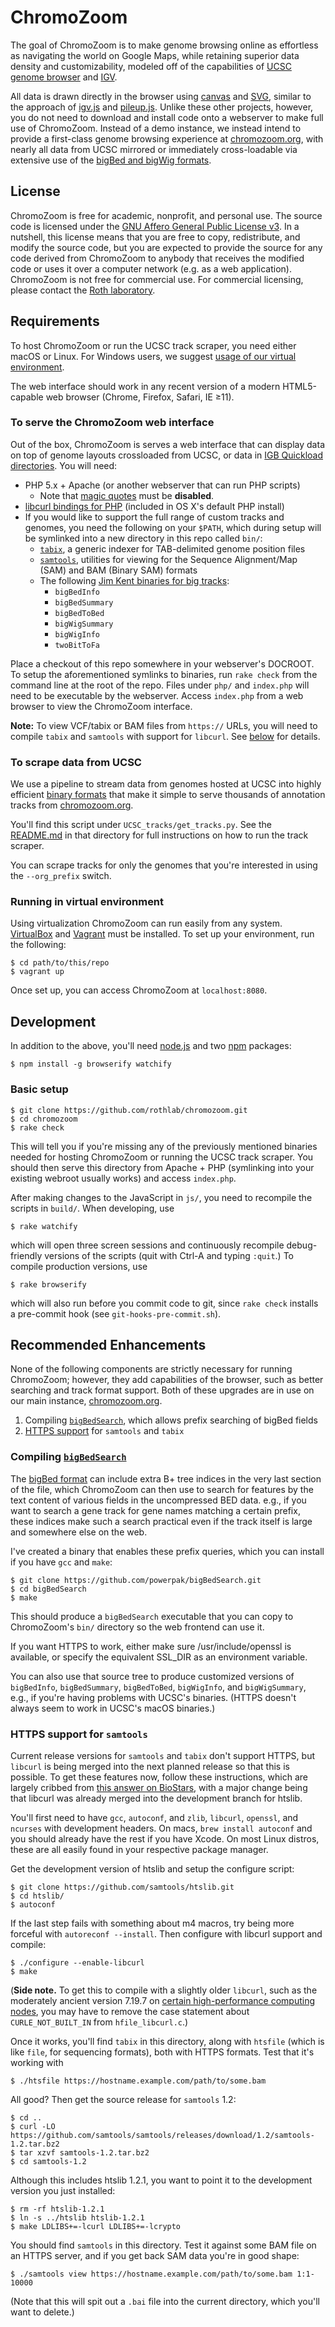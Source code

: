 # ChromoZoom

The goal of ChromoZoom is to make genome browsing online as effortless as navigating the world on Google Maps, while retaining superior data density and customizability, modeled off of the capabilities of [UCSC genome browser](http://genome.ucsc.edu/) and [IGV](http://software.broadinstitute.org/software/igv/).

All data is drawn directly in the browser using [canvas][] and [SVG][], similar to the approach of [igv.js][] and [pileup.js][]. Unlike these other projects, however, you do not need to download and install code onto a webserver to make full use of ChromoZoom. Instead of a demo instance, we instead intend to provide a first-class genome browsing experience at [chromozoom.org](http://chromozoom.org), with nearly all data from UCSC mirrored or immediately cross-loadable via extensive use of the [bigBed and bigWig formats][bbbw].

[canvas]: http://en.wikipedia.org/wiki/Canvas_element
[SVG]: http://en.wikipedia.org/wiki/Scalable_Vector_Graphics
[pileup.js]: https://github.com/hammerlab/pileup.js/
[igv.js]: https://github.com/igvteam/igv.js
[bbbw]: https://www.ncbi.nlm.nih.gov/pubmed/20639541

## License

ChromoZoom is free for academic, nonprofit, and personal use.  The source code is licensed under the [GNU Affero General Public License v3](http://www.gnu.org/licenses/agpl-3.0.html).  In a nutshell, this license means that you are free to copy, redistribute, and modify the source code, but you are expected to provide the source for any code derived from ChromoZoom to anybody that receives the modified code or uses it over a computer network (e.g. as a web application).  ChromoZoom is not free for commercial use.  For commercial licensing, please contact the [Roth laboratory](http://llama.mshri.on.ca).

## Requirements

To host ChromoZoom or run the UCSC track scraper, you need either macOS or Linux. For Windows users, we suggest 
[usage of our virtual environment](#running-in-virtual-environment).

The web interface should work in any recent version of a modern HTML5-capable web browser (Chrome, Firefox, Safari, IE ≥11).

### To serve the ChromoZoom web interface

Out of the box, ChromoZoom is serves a web interface that can display data on top of genome layouts crossloaded from UCSC, or data in [IGB Quickload directories][igbql]. You will need:

- PHP 5.x + Apache (or another webserver that can run PHP scripts)
    - Note that [magic quotes][16] must be **disabled**.
- [libcurl bindings for PHP][10] (included in OS X's default PHP install)
- If you would like to support the full range of custom tracks and genomes, you need the following on your `$PATH`, which during setup will be symlinked into a new directory in this repo called `bin/`:
    - [`tabix`][11], a generic indexer for TAB-delimited genome position files
    - [`samtools`][11], utilities for viewing for the Sequence Alignment/Map (SAM) and BAM (Binary SAM) formats
    - The following [Jim Kent binaries for big tracks][12]:
        - `bigBedInfo`
        - `bigBedSummary`
        - `bigBedToBed`
        - `bigWigSummary`
        - `bigWigInfo`
        - `twoBitToFa`

Place a checkout of this repo somewhere in your webserver's DOCROOT.  To setup the aforementioned symlinks to binaries, run `rake check` from the command line at the root of the repo.  Files under `php/` and `index.php` will need to be executable by the webserver.  Access `index.php` from a web browser to view the ChromoZoom interface.

**Note:** To view VCF/tabix or BAM files from `https://` URLs, you will need to compile `tabix` and `samtools` with support for `libcurl`. See [below](#https-support-for-samtools) for details.

[10]: http://php.net/manual/en/book.curl.php
[11]: http://www.htslib.org/download/
[12]: http://hgdownload.cse.ucsc.edu/admin/exe/
[16]: http://php.net/manual/en/security.magicquotes.disabling.php
[igbql]: https://wiki.transvar.org/display/igbman/Sharing+data+using+QuickLoad+sites

### To scrape data from UCSC

We use a pipeline to stream data from genomes hosted at UCSC into highly efficient [binary formats][bbbw] that make it simple to serve thousands of annotation tracks from [chromozoom.org](http://chromozoom.org).

You'll find this script under `UCSC_tracks/get_tracks.py`. See the [README.md](https://github.com/rothlab/chromozoom/tree/master/UCSC_tracks) in that directory for full instructions on how to run the track scraper.

You can scrape tracks for only the genomes that you're interested in using the `--org_prefix` switch.

### Running in virtual environment

Using virtualization ChromoZoom can run easily from any system. [VirtualBox](http://www.virtualbox.org/wiki/Downloads) and [Vagrant](http://www.vagrantup.com/downloads.html) must be installed. To set up your environment, run the following:

    $ cd path/to/this/repo
    $ vagrant up

Once set up, you can access ChromoZoom at `localhost:8080`.
	
## Development

In addition to the above, you'll need [node.js](https://nodejs.org/) and two [npm](https://www.npmjs.com/) packages:

    $ npm install -g browserify watchify

### Basic setup

    $ git clone https://github.com/rothlab/chromozoom.git
    $ cd chromozoom
    $ rake check

This will tell you if you're missing any of the previously mentioned binaries needed for hosting ChromoZoom or running the UCSC track scraper. You should then serve this directory from Apache + PHP (symlinking into your existing webroot usually works) and access `index.php`.

After making changes to the JavaScript in `js/`, you need to recompile the scripts in `build/`. When developing, use

    $ rake watchify

which will open three screen sessions and continuously recompile debug-friendly versions of the scripts (quit with Ctrl-A and typing `:quit`.) To compile production versions, use

    $ rake browserify

which will also run before you commit code to git, since `rake check` installs a pre-commit hook (see `git-hooks-pre-commit.sh`).

## Recommended Enhancements

None of the following components are strictly necessary for running ChromoZoom; however, they add capabilities of the browser, such as better searching and track format support. Both of these upgrades are in use on our main instance, [chromozoom.org](http://chromozoom.org).

1. Compiling [`bigBedSearch`][bbs], which allows prefix searching of bigBed fields
2. [HTTPS support](#https-support-for-samtools) for `samtools` and `tabix`

[bbs]: https://github.com/powerpak/bigBedSearch

### Compiling [`bigBedSearch`][bbs]

The [bigBed format][bbbw] can include extra B+ tree indices in the very last section of the file, which ChromoZoom can then use to search for features by the text content of various fields in the uncompressed BED data. e.g., if you want to search a gene track for gene names matching a certain prefix, these indices make such a search practical even if the track itself is large and somewhere else on the web.

I've created a binary that enables these prefix queries, which you can install if you have `gcc` and `make`:

    $ git clone https://github.com/powerpak/bigBedSearch.git
    $ cd bigBedSearch
    $ make

This should produce a `bigBedSearch` executable that you can copy to ChromoZoom's `bin/` directory so the web frontend can use it.

If you want HTTPS to work, either make sure /usr/include/openssl is available, or specify the equivalent SSL_DIR as an environment variable.

You can also use that source tree to produce customized versions of `bigBedInfo`, `bigBedSummary`, `bigBedToBed`, `bigWigInfo`, and `bigWigSummary`, e.g., if you're having problems with UCSC's binaries. (HTTPS doesn't always seem to work in UCSC's macOS binaries.)

### HTTPS support for `samtools`

Current release versions for `samtools` and `tabix` don't support HTTPS, but `libcurl` is being merged into the next planned release so that this is possible. To get these features now, follow these instructions, which are largely cribbed from [this answer on BioStars](https://www.biostars.org/p/147772/), with a major change being that libcurl was already merged into the development branch for htslib.

You'll first need to have `gcc`, `autoconf`, and `zlib`, `libcurl`, `openssl`, and `ncurses` with development headers. On macs, `brew install autoconf` and you should already have the rest if you have Xcode. On most Linux distros, these are all easily found in your respective package manager.

Get the development version of htslib and setup the configure script:

    $ git clone https://github.com/samtools/htslib.git
    $ cd htslib/
    $ autoconf

If the last step fails with something about m4 macros, try being more forceful with `autoreconf --install`. Then configure with libcurl support and compile:

    $ ./configure --enable-libcurl
    $ make

(**Side note.** To get this to compile with a slightly older `libcurl`, such as the moderately ancient version 7.19.7 on [certain high-performance computing nodes](https://hpc.mssm.edu), you may have to remove the case statement about `CURLE_NOT_BUILT_IN` from `hfile_libcurl.c`.)

Once it works, you'll find `tabix` in this directory, along with `htsfile` (which is like `file`, for sequencing formats), both with HTTPS formats. Test that it's working with

    $ ./htsfile https://hostname.example.com/path/to/some.bam

All good? Then get the source release for `samtools` 1.2:

    $ cd ..
    $ curl -LO https://github.com/samtools/samtools/releases/download/1.2/samtools-1.2.tar.bz2
    $ tar xzvf samtools-1.2.tar.bz2
    $ cd samtools-1.2

Although this includes htslib 1.2.1, you want to point it to the development version you just installed:

    $ rm -rf htslib-1.2.1
    $ ln -s ../htslib htslib-1.2.1
    $ make LDLIBS+=-lcurl LDLIBS+=-lcrypto

You should find `samtools` in this directory. Test it against some BAM file on an HTTPS server, and if you get back SAM data you're in good shape:

    $ ./samtools view https://hostname.example.com/path/to/some.bam 1:1-10000

(Note that this will spit out a `.bai` file into the current directory, which you'll want to delete.)